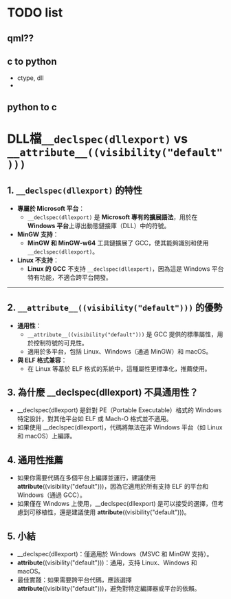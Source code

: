 # TODO list
## qml??
## c to python
* ctype, dll
* 
## python to c



# DLL檔`__declspec(dllexport)` vs `__attribute__((visibility("default")))`
## 1. `__declspec(dllexport)` 的特性
- **專屬於 Microsoft 平台**：
  - `__declspec(dllexport)` 是 **Microsoft 專有的擴展語法**，用於在 **Windows 平台**上導出動態鏈接庫（DLL）中的符號。
- **MinGW 支持**：
  - **MinGW 和 MinGW-w64** 工具鏈擴展了 GCC，使其能夠識別和使用 `__declspec(dllexport)`。
- **Linux 不支持**：
  - **Linux 的 GCC** 不支持 `__declspec(dllexport)`，因為這是 Windows 平台特有功能，不適合跨平台開發。

---

## 2. `__attribute__((visibility("default")))` 的優勢
- **通用性**：
  - `__attribute__((visibility("default")))` 是 GCC 提供的標準屬性，用於控制符號的可見性。
  - 適用於多平台，包括 Linux、Windows（通過 MinGW）和 macOS。
- **與 ELF 格式兼容**：
  - 在 Linux 等基於 ELF 格式的系統中，這種屬性更標準化，推薦使用。
## 3. 為什麼 __declspec(dllexport) 不具通用性？
- __declspec(dllexport) 是針對 PE（Portable Executable）格式的 Windows 特定設計，對其他平台如 ELF 或 Mach-O 格式並不適用。
- 如果使用 __declspec(dllexport)，代碼將無法在非 Windows 平台（如 Linux 和 macOS）上編譯。
## 4. 通用性推薦
- 如果你需要代碼在多個平台上編譯並運行，建議使用 __attribute__((visibility("default")))，因為它適用於所有支持 ELF 的平台和 Windows（通過 GCC）。
- 如果僅在 Windows 上使用，__declspec(dllexport) 是可以接受的選擇，但考慮到可移植性，還是建議使用 __attribute__((visibility("default")))。
## 5. 小結
- __declspec(dllexport)：僅適用於 Windows（MSVC 和 MinGW 支持）。
- __attribute__((visibility("default")))：通用，支持 Linux、Windows 和 macOS。
- 最佳實踐：如果需要跨平台代碼，應該選擇 __attribute__((visibility("default")))，避免對特定編譯器或平台的依賴。
